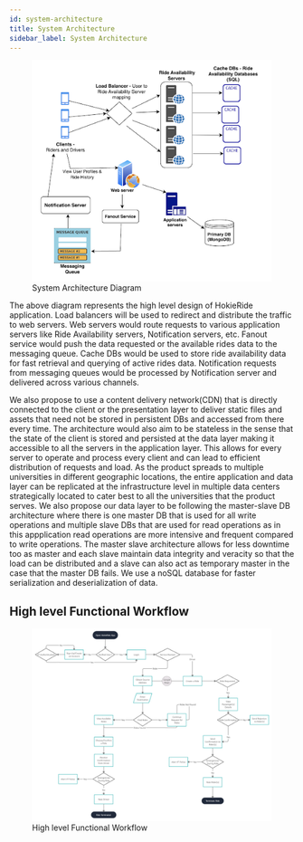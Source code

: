 ```yaml
---
id: system-architecture
title: System Architecture 
sidebar_label: System Architecture 
---
```



<figure>
  <img src="assets/system-arch.png" alt="System Architecture Diagram" width="700px"/>
  <figcaption>System Architecture Diagram</figcaption>
</figure>

The above diagram represents the high level design of HokieRide application. Load balancers will be used to redirect and distribute the traffic to web servers. Web servers would route requests to various application servers like Ride Availability servers, Notification servers, etc. Fanout service would push the data requested or the available rides data to the messaging queue. Cache DBs would be used to store ride availability data for fast retrieval and querying of active rides data. Notification requests from messaging queues would be processed by Notification server and delivered across various channels.

We also propose to use a content delivery network(CDN) that is directly connected to the client or the presentation layer to deliver static files and assets that need not be stored in persistent DBs and accessed from there every time. The architecture would also aim to be stateless in the sense that the state of the client is stored and persisted at the data layer making it accessible to all the servers in the application layer. This allows for every server to operate and process every client and can lead to efficient distribution of requests and load. As the product spreads to multiple universities in different geographic locations, the entire application and data layer can be replicated at the infrastructure level in multiple data centers strategically located to cater best to all the universities that the product serves. We also propose our data layer to be following the master-slave DB architecture where there is one master DB that is used for all write  operations and multiple slave DBs that are used for read operations as in this appplication read operations are more intensive and frequent compared to write operations. The master slave architecture allows for less downtime too as master and each slave maintain data integrity and veracity so that the load can be distributed and a slave can also act as temporary master in the case that the master DB fails. We use a noSQL database for faster serialization and deserialization of data.



## High level Functional Workflow

<figure>
  <img src="assets/flowchart.jpg" alt="Functional Workflow" width="700px"/>
  <figcaption>High level Functional Workflow</figcaption>
</figure>